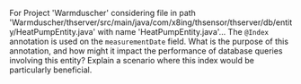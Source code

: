 For Project 'Warmduscher' considering file in path 'Warmduscher/thserver/src/main/java/com/x8ing/thsensor/thserver/db/entity/HeatPumpEntity.java' with name 'HeatPumpEntity.java'... 
The `@Index` annotation is used on the `measurementDate` field. What is the purpose of this annotation, and how might it impact the performance of database queries involving this entity? Explain a scenario where this index would be particularly beneficial.